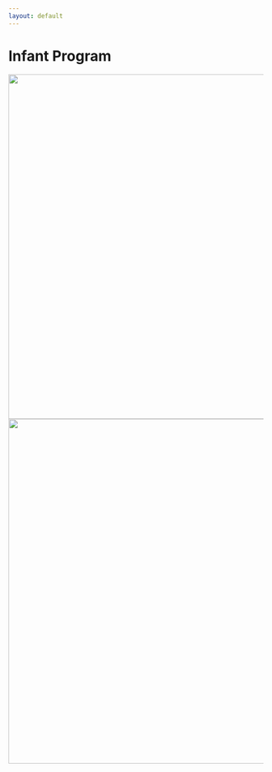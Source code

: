 ```yaml
---
layout: default
---
```


# Infant Program

<a href="https://cloud.githubusercontent.com/assets/11180395/15264881/aee788c6-192d-11e6-807d-61371979e380.jpg">
  <img width="680" src="https://cloud.githubusercontent.com/assets/11180395/15083553/c112b652-1382-11e6-987b-4999aa7e2db7.jpg"/>

<a href="https://cloud.githubusercontent.com/assets/11180395/15264885/bfe9e056-192d-11e6-8463-f0fb0df21e46.jpg">
  <img width="680" src="https://cloud.githubusercontent.com/assets/11180395/15083554/c11a83b4-1382-11e6-89d3-f4dd05e41531.jpg"/>
  

  

